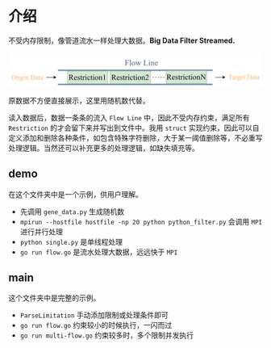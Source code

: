 # 介绍

不受内存限制，像管道流水一样处理大数据。**Big Data Filter Streamed.**

![](module.png)

原数据不方便直接展示，这里用随机数代替。

读入数据后，数据一条条的流入 `Flow Line` 中，因此不受内存约束，满足所有 `Restriction` 的才会留下来并写出到文件中。我用 `struct` 实现约束，因此可以自定义添加和删除各种条件，如包含特殊字符删除，大于某一阈值删除等，不必重写处理逻辑。当然还可以补充更多的处理逻辑，如缺失填充等。

## demo

在这个文件夹中是一个示例，供用户理解。

- 先调用 `gene_data.py` 生成随机数
- `mpirun --hostfile hostfile -np 20 python python_filter.py` 会调用 `MPI` 进行并行处理
- `python single.py` 是单线程处理
- `go run flow.go` 是流水处理大数据，远远快于 `MPI`

## main

这个文件夹中是完整的示例。

- `ParseLimitation` 手动添加限制或处理条件即可
- `go run flow.go` 约束较小的时候执行，一闪而过
- `go run multi-flow.go` 约束较多时，多个限制并发执行